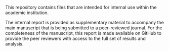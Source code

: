 This repository contains files that are intended for internal use within the academic institution. 

The internal report is provided as supplementary material to accompany the main manuscript that is being submitted to a peer-reviewed journal. For the completeness of the manuscript, this report is made available on GitHub to provide the peer reviewers with access to the full set of results and analysis. 
